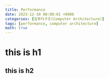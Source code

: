 ```yaml
---
title: Performance
date: 2023-12-30 00:00:01 +0900
categories: [컴퓨터구조(Computer Architecture)]
tags: [performance, computer architecture]
math: true
---
```


# this is h1
## this is h2

